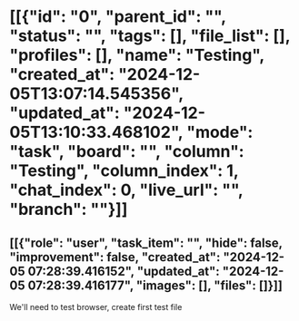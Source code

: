 # [[{"id": "0", "parent_id": "", "status": "", "tags": [], "file_list": [], "profiles": [], "name": "Testing", "created_at": "2024-12-05T13:07:14.545356", "updated_at": "2024-12-05T13:10:33.468102", "mode": "task", "board": "", "column": "Testing", "column_index": 1, "chat_index": 0, "live_url": "", "branch": ""}]]
## [[{"role": "user", "task_item": "", "hide": false, "improvement": false, "created_at": "2024-12-05 07:28:39.416152", "updated_at": "2024-12-05 07:28:39.416177", "images": [], "files": []}]]
We'll need to test browser, create first test file